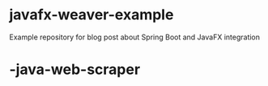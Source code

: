 # javafx-weaver-example
Example repository for blog post about Spring Boot and JavaFX integration
# -java-web-scraper
